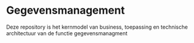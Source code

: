 # Gegevensmanagement

Deze repository is het kernmodel van business, toepassing en technische architectuur van de functie gegevensmanagment
